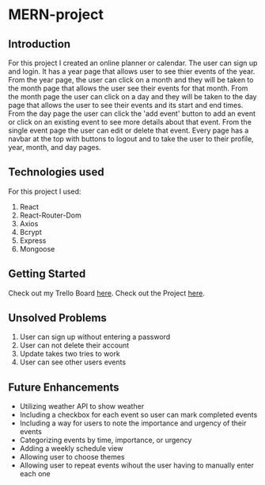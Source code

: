 # MERN-project
## Introduction
  For this project I created an online planner or calendar. The user can sign up and login. It has a year page that allows user to see thier events of the year. From the year page, the user can click on a month and they will be taken to the month page that allows the user see their events for that month. From the month page the user can click on a day and they will be taken to the day page that allows the user to see their events and its start and end times. From the day page the user can click the 'add event' button to add an event or click on an existing event to see more details about that event. From the single event page the user can edit or delete that event. Every page has a navbar at the top with buttons to logout and to take the user to their profile, year, month, and day pages.
## Technologies used
For this project I used:
1. React
2. React-Router-Dom
3. Axios
4. Bcrypt
5. Express
6. Mongoose
## Getting Started
Check out my Trello Board [here](https://trello.com/invite/b/FeCzFAJ3/ATTIb89c57de03db99baeb4b3678be26088dE2F16D0F/mern-project).
Check out the Project [here](https://planner-frontend-4888.onrender.com).
## Unsolved Problems
1. User can sign up without entering a password 
2. User can not delete their account
3. Update takes two tries to work
4. User can see other users events
## Future Enhancements
- Utilizing weather API to show weather
- Including a checkbox for each event so user can mark completed events
- Including a way for users to note the importance and urgency of their events
- Categorizing events by time, importance, or urgency
- Adding a weekly schedule view
- Allowing user to choose themes
- Allowing user to repeat events wihout the user having to manually enter each one
